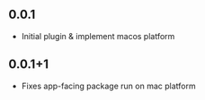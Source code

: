 ## 0.0.1

* Initial plugin & implement macos platform

## 0.0.1+1

* Fixes app-facing package run on mac platform